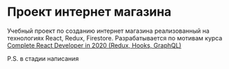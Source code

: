 # Проект интернет магазина

Учебный проект по созданию интернет магазина реализованный на технологиях React, Redux, Firestore.
Разрабатывается по мотивам курса [Complete React Developer in 2020 (Redux, Hooks, GraphQL)][1]

[1]: https://www.udemy.com/course/complete-react-developer-zero-to-mastery/ "Курс на Udemy"

P.S. в стадии написания

